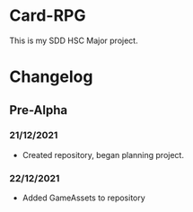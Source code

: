 # Card-RPG
This is my SDD HSC Major project.

# Changelog
## Pre-Alpha
### 21/12/2021
- Created repository, began planning project.
### 22/12/2021
- Added GameAssets to repository
